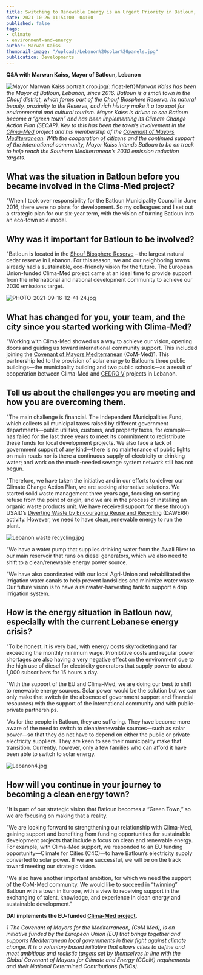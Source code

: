 ```yaml
---
title: Switching to Renewable Energy is an Urgent Priority in Batloun, Lebanon
date: 2021-10-26 11:54:00 -04:00
published: false
tags:
- climate
- environment-and-energy
author: Marwan Kaiss
thumbnail-image: "/uploads/Lebanon%20solar%20panels.jpg"
publication: Developments
---
```


**Q&A with Marwan Kaiss, Mayor of Batloun, Lebanon**

![Mayor Marwan Kaiss portrait crop.jpg](/uploads/Mayor%20Marwan%20Kaiss%20portrait%20crop.jpg){:.float-left}*Marwan Kaiss has been the Mayor of Batloun, Lebanon, since 2016. Batloun is a small town in the Chouf district, which forms part of the Chouf Biosphere Reserve. Its natural beauty, proximity to the Reserve, and rich history make it a top spot for environmental and cultural tourism. Mayor Kaiss is driven to see Batloun become a “green town” and has been implementing its Climate Change Action Plan (SECAP). Key to this has been the town’s involvement in the [Clima-Med](www.clima-med.eu) project and his membership of the [Covenant of Mayors Mediterranean](http://www.com-med.org/). With the cooperation of citizens and the continued support of the international community, Mayor Kaiss intends Batloun to be on track to help reach the Southern Mediterranean’s 2030 emission reduction targets.*




##  What was the situation in Batloun before you became involved in the Clima-Med project?

"When I took over responsibility for the Batloun Municipality Council in June 2016, there were no plans for development. So my colleagues and I set out a strategic plan for our six-year term, with the vision of turning Batloun into an eco-town role model.

##  Why was it important for Batloun to be involved?  

"Batloun is located in the [Shouf Biosphere Reserve](http://www.shoufcedar.org/) – the largest natural cedar reserve in Lebanon. For this reason, we and our neighboring towns already had a sustainable, eco-friendly vision for the future. The European Union-funded Clima-Med project came at an ideal time to provide support from the international and national development community to achieve our 2030 emissions target. 

![PHOTO-2021-09-16-12-41-24.jpg](/uploads/PHOTO-2021-09-16-12-41-24.jpg)

##  What has changed for you, your team, and the city since you started working with Clima-Med?
 
"Working with Clima-Med showed us a way to achieve our vision, opening doors and guiding us toward international community support. This included joining the [Covenant of Mayors Mediterranean](https://www.com-med.org/en/) (CoM-Med)1. This partnership led to the provision of solar energy to Batloun’s three public buildings—the municipality building and two public schools—as a result of cooperation between Clima-Med and [CEDRO V](https://www.cedro-undp.org/) projects in Lebanon.

##  Tell us about the challenges you are meeting and how you are overcoming them.

"The main challenge is financial. The Independent Municipalities Fund, which collects all municipal taxes raised by different government departments—public utilities, customs, and property taxes, for example—has failed for the last three years to meet its commitment to redistribute these funds for local development projects. We also face a lack of government support of any kind—there is no maintenance of public lights on main roads nor is there a continuous supply of electricity or drinking water; and work on the much-needed sewage system network still has not begun. 

"Therefore, we have taken the initiative and in our efforts to deliver our Climate Change Action Plan, we are seeking alternative solutions. 
We started solid waste management three years ago, focusing on sorting refuse from the point of origin, and we are in the process of installing an organic waste products unit. We have received support for these through USAID’s [Diverting Waste by Encouraging Reuse and Recycling](https://berytech.org/programs/dawerr/) (DAWERR) activity. However, we need to have clean, renewable energy to run the plant.

![Lebanon waste recycling.jpg](/uploads/Lebanon%20waste%20recycling.jpg)

"We have a water pump that supplies drinking water from the Awali River to our main reservoir that runs on diesel generators, which we also need to shift to a clean/renewable energy power source.  

"We have also coordinated with our local Agri-Union and rehabilitated the irrigation water canals to help prevent landslides and minimize water waste. Our future vision is to have a rainwater-harvesting tank to support a drip irrigation system.

##  How is the energy situation in Batloun now, especially with the current Lebanese energy crisis?

"To be honest, it is very bad, with energy costs skyrocketing and far exceeding the monthly minimum wage. Prohibitive costs and regular power shortages are also having a very negative effect on the environment due to the high use of diesel for electricity generators that supply power to about 1,000 subscribers for 15 hours a day.

"With the support of the EU and Clima-Med, we are doing our best to shift to renewable energy sources. Solar power would be the solution but we can only make that switch (in the absence of government support and financial resources) with the support of the international community and with public-private partnerships.

"As for the people in Batloun, they are suffering. They have become more aware of the need to switch to clean/renewable sources—such as solar power—so that they do not have to depend on either the public or private electricity suppliers. They are keen to see their municipality make that transition. Currently, however, only a few families who can afford it have been able to switch to solar energy. 

![Lebanon4.jpg](/uploads/Lebanon4.jpg)

##  How will you continue in your journey to becoming a clean energy town? 

"It is part of our strategic vision that Batloun becomes a “Green Town,” so we are focusing on making that a reality.

"We are looking forward to strengthening our relationship with Clima-Med, gaining support and benefiting from funding opportunities for sustainable development projects that include a focus on clean and renewable energy. For example, with Clima-Med support, we responded to an EU funding opportunity—Climate for Cities (C4C)—to have Batloun’s electricity supply converted to solar power. If we are successful, we will be on the track toward meeting our strategic vision.

"We also have another important ambition, for which we need the support of the CoM-Med community. We would like to succeed in “twinning” Batloun with a town in Europe, with a view to receiving support in the exchanging of talent, knowledge, and experience in clean energy and sustainable development."

**DAI implements the EU-funded [Clima-Med project](https://www.dai.com/our-work/projects/regional-eu-for-climate-action-in-the-european-neighbourhood-instrument-eni-southern-neighbourhood).**

*1 The Covenant of Mayors for the Mediterranean, (CoM Med), is an initiative funded by the European Union (EU) that brings together and supports Mediterranean local governments in their fight against climate change. It is a voluntary based initiative that allows cities to define and meet ambitious and realistic targets set by themselves in line with the Global Covenant of Mayors for Climate and Energy (GCoM) requirements and their National Determined Contributions (NDCs).*
